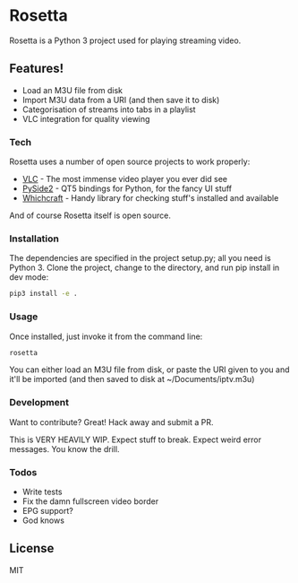 # Rosetta

Rosetta is a Python 3 project used for playing streaming video.

## Features!

  - Load an M3U file from disk
  - Import M3U data from a URI (and then save it to disk)
  - Categorisation of streams into tabs in a playlist
  - VLC integration for quality viewing

### Tech

Rosetta uses a number of open source projects to work properly:

* [VLC] - The most immense video player you ever did see
* [PySide2] - QT5 bindings for Python, for the fancy UI stuff
* [Whichcraft] - Handy library for checking stuff's installed and available

And of course Rosetta itself is open source.

### Installation

The dependencies are specified in the project setup.py; all you need is Python 3. Clone the project, change to the directory, and run pip install in dev mode:

```sh
pip3 install -e .
```

### Usage

Once installed, just invoke it from the command line:

```sh
rosetta
```

You can either load an M3U file from disk, or paste the URI given to you and it'll be imported (and then saved to disk at ~/Documents/iptv.m3u)

### Development

Want to contribute? Great! Hack away and submit a PR.

This is VERY HEAVILY WIP. Expect stuff to break. Expect weird error messages. You know the drill.

### Todos

 - Write tests
 - Fix the damn fullscreen video border
 - EPG support?
 - God knows

License
----

MIT

[//]: # (These are reference links used in the body of this note and get stripped out when the markdown processor does its job. There is no need to format nicely because it shouldn't be seen. Thanks SO - http://stackoverflow.com/questions/4823468/store-comments-in-markdown-syntax)


   [VLC]: <https://www.videolan.org/vlc/index.html>
   [PySide2]: <https://pypi.org/project/PySide2/>
   [Whichcraft]: <https://pypi.org/project/whichcraft/>

